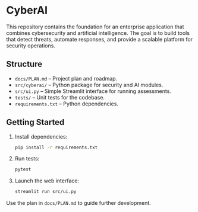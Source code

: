 # CyberAI

This repository contains the foundation for an enterprise application that combines cybersecurity and artificial intelligence. The goal is to build tools that detect threats, automate responses, and provide a scalable platform for security operations.

## Structure

- `docs/PLAN.md` – Project plan and roadmap.
- `src/cyberai/` – Python package for security and AI modules.
- `src/ui.py` – Simple Streamlit interface for running assessments.
- `tests/` – Unit tests for the codebase.
- `requirements.txt` – Python dependencies.

## Getting Started

1. Install dependencies:
   ```bash
   pip install -r requirements.txt
   ```
2. Run tests:
   ```bash
   pytest
   ```

3. Launch the web interface:
   ```bash
   streamlit run src/ui.py
   ```

Use the plan in `docs/PLAN.md` to guide further development.
